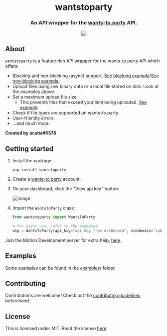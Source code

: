 <div align="center">
    <h1>wantstoparty</h1>
    <h3>An API wrapper for the <a href="https://wants-to.party">wants-to.party</a> API.</h3>
    <img src="https://img.shields.io/pypi/v/wantstoparty.svg">
</div>

## About
`wantstoparty` is a feature rich API wrapper for the wants-to.party API which offers:
* Blocking and non-blocking (async) support. [See blocking example](https://github.com/acatiadroid/wantstoparty/blob/main/examples/nonasync_use.py)/[See non-blocking example](https://github.com/acatiadroid/wantstoparty/blob/main/examples/async_use.py).
* Upload files using raw binary data or a local file stored on disk. Look at the examples above.
* Set a maximum upload file size.
    - This prevents files that exceed your limit being uploaded. [See example](https://github.com/acatiadroid/wantstoparty/blob/main/examples/max_filesize.py).
* Check if file types are supported on wants-to.party.
* User-friendly errors.
* ...and much more.

**Created by acatia#5378**

## Getting started
1. Install the package:
    ```
    pip install wantstoparty
    ```
2. Create a [wants-to.party](https://wants-to.party) account.
3. On your dashboard, click the "View api key" button:

    ![image](https://user-images.githubusercontent.com/69216256/180094711-f3428246-e369-440f-84d7-d9eba7a9d8bc.png)

4. Import the `WantsToParty` class:
    ```py
    from wantstoparty import WantsToParty

    # For async use, refer to the examples.
    wtp = WantsToParty(api_key="api key from dashboard", subdomain="subdomain from dashboard")
    ```


Join the Motion Development server for extra help, [here](https://discord.gg/9x566fY47Z).

## Examples
Some examples can be found in the [examples/](https://github.com/acatiadroid/py-wants-to-party/tree/main/examples) folder.

## Contributing
Contributions are welcome! Check out the [contributing guidelines](https://github.com/acatiadroid/py-wants-to-party/blob/main/.github/CONTRIBUTING.md) beforehand.

## License
This is licensed under MIT. Read the license [here](https://github.com/acatiadroid/py-wants-to-party/blob/main/LICENSE.txt).
